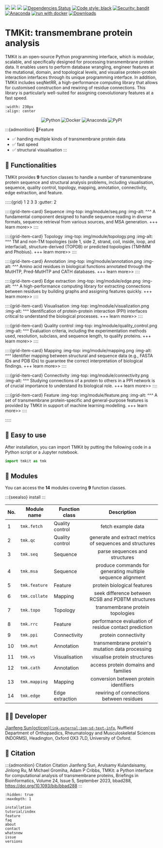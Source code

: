 ![](https://img.shields.io/pypi/v/tmkit?logo=PyPI)
![](https://img.shields.io/badge/last_released-Jul14._2023-green.svg)
![](https://img.shields.io/badge/tmkit-executable-519dd9.svg)
[![Dependencies Status](https://img.shields.io/badge/dependencies-up%20to%20date-brightgreen.svg)](https://github.com/2003100127/tmkit/pulls?utf8=%E2%9C%93&q=is%3Apr%20author%3Aapp%2Fdependabot)
[![Code style: black](https://img.shields.io/badge/code%20style-black-000000.svg)](https://github.com/psf/black)
[![Security: bandit](https://img.shields.io/badge/security-bandit-green.svg)](https://github.com/PyCQA/bandit)
[![Anaconda](https://github.com/2003100127/tmkit/actions/workflows/conda.yml/badge.svg)](https://github.com/2003100127/tmkit/actions/workflows/conda.yml)
[![run with docker](https://img.shields.io/badge/run%20with-Docker-0db7ed?logo=docker)](https://www.docker.com/2003100127/tmkit)
[![Downloads](https://pepy.tech/badge/tmkitx)](https://pepy.tech/project/tmkitx)

# TMKit: transmembrane protein analysis

TMKit is an open-source Python programming interface, which is modular, scalable, and specifically designed for processing transmembrane protein data. It enables users to perform database wrangling, engineer features at the mutational, domain, and topological levels, and visualise protein-protein interaction interfaces through its unique programming interface. In addition, TMKit includes seqNetRR, a high-performance computing library that allows for customised construction and rewiring of residue connections. This library is particularly well-suited for assigning coevolutionary features at a fast speed.

```{image} img/tmkit_logo.png
:width: 230px
:align: center
```

<div align="center">

![Python](https://img.shields.io/badge/-Python-000?&logo=Python)
![Docker](https://img.shields.io/badge/-Docker-000?&logo=Docker)
![Anaconda](https://img.shields.io/badge/-Anaconda-000?&logo=Anaconda)
![PyPI](https://img.shields.io/badge/-PyPI-000?&logo=PyPI)

</div>


:::{admonition} 🌟Feature
* ✅ handing multiple kinds of transmembrane protein data
* ✅ fast speed
* ✅ structural visualisation
:::



## 🔧 **Functionalities**
TMKit provides **9** function classes to handle a number of transmembrane protein sequence and structural analysis problems, including visualisation, sequence, quality control, topology, mapping, annotation, connectivity, edge extraction, and feature.

:::::{grid} 1 2 3 3
:gutter: 2

::::{grid-item-card} Sequence
:img-top: img/module/seq.png
:img-alt: 
^^^
A fundamental component designed to handle sequence reading in diverse formats, sequence retrieval from various sources, and MSA generation.
+++
learn more>>
::::

::::{grid-item-card} Topology
:img-top: img/module/topology.png
:img-alt: 
^^^
TM and non-TM topologies (side 1, side 2, strand, coil, inside, loop, and interfacial), structure-derived (TOPDB) or predicted topologies (TMHMM and Phobius).
+++
learn more>>
::::

::::{grid-item-card} Annotation
:img-top: img/module/annotation.png
:img-alt: 
^^^
Amino acid residues in biological functions annotated through the MutHTP, Pred-MutHTP and CATH databases.
+++
learn more>>
::::

::::{grid-item-card} Edge extraction
:img-top: img/module/edge.png
:img-alt: 
^^^
A high-performance computing library for extracting connections between residues by building graphs and assigning features quickly.
+++
learn more>>
::::

::::{grid-item-card} Visualisation
:img-top: img/module/visualization.png
:img-alt: 
^^^
Identification of protein-protein interaction (PPI) interfaces critical to understand the biological processes.
+++
learn more>>
::::

::::{grid-item-card} Quality control
:img-top: img/module/quality_control.png
:img-alt: 
^^^
Evaluation criteria, including the experimentation methods used, resolution, subclass, and sequence length, to qualify proteins.
+++
learn more>>
::::

::::{grid-item-card} Mapping
:img-top: img/module/mapping.png
:img-alt: 
^^^
Identifier mapping between structural and sequence data (e.g., FASTA IDs and PDB IDs) to guarantee the correct interpretation of biological findings.
+++
learn more>>
::::

::::{grid-item-card} Connectivity
:img-top: img/module/connectivity.png
:img-alt: 
^^^
Studying connections of a protein to others in a PPI network is of crucial importance to understand its biological role.
+++
learn more>>
::::

::::{grid-item-card} Feature
:img-top: img/module/feature.png
:img-alt: 
^^^
A set of transmembrane protein-specific and general-purpose features is provided by TMKit in support of machine learning modelling.
+++
learn more>>
::::

:::::



## 🎯 **Easy to use**
After installation, you can import TMKit by putting the following code in a Python script or a Jupyter notebook. 
```python
import tmkit as tmk
```



## 📌 **Modules**
You can access the **14** modules covering **9** function classes.

:::{seealso}
install
:::

| No. | Module name   | Function class	 |                         Description                         |
|-----|---------------|-----------------|:-----------------------------------------------------------:|
| 1   | `tmk.fetch`   | Quality control |                     fetch example data                      |
| 2   | `tmk.qc`      | Quality control |  generate and extract metrics of sequences and structures   |
| 3   | `tmk.seq`     | Sequence        |               parse sequences and structures                |
| 4   | `tmk.msa`     | Sequence        | produce commands for generating multiple sequence alignment |
| 5   | `tmk.feature` | Feature         |                	protein biological features                 |
| 6   | `tmk.collate` | Mapping         |      seek difference between RCSB and PDBTM structures      |
| 7   | `tmk.topo`    | Topology        |              transmembrane protein topologies               |
| 8   | `tmk.rrc`     | Feature         |    	performance evaluation of residue contact prediction    |
| 9   | `tmk.ppi`     | Connectivity    |                    	protein connectivity                    |
| 10  | `tmk.mut`     | Annotation      |      	transmembrane protein's mutation data processing      |
| 11  | `tmk.vs`      | Visualisation   |                	visualise protein structures                |
| 12  | `tmk.cath`    | Annotation      |             access protein domains and families             |
| 13  | `tmk.mapping` | Mapping         |           	conversion between protein identifiers           |
| 14  | `tmk.edge`    | Edge extraction |          rewiring of connections between residues           |



## 👨‍💻 **Developer**
[Jianfeng Sun{octicon}`link-external;1em;sd-text-info`](https://scholar.google.com/citations?hl=en&user=TfLBR9kAAAAJ&view_op=list_works&sortby=pubdate),  Nuffield Department of Orthopaedics, Rheumatology and Musculoskeletal Sciences (NDORMS), Headington, Oxford OX3 7LD, University of Oxford.



## 📘 **Citation**
:::{admonition} Citation
 Citation Jianfeng Sun, Arulsamy Kulandaisamy, Jinlong Ru, M Michael Gromiha, Adam P Cribbs, TMKit: a Python interface for computational analysis of transmembrane proteins, Briefings in Bioinformatics, Volume 24, Issue 5, September 2023, bbad288, https://doi.org/10.1093/bib/bbad288
:::



```{toctree}
:hidden: true
:maxdepth: 1

installation
tutorial/index
feature
faq
about
contact
whatsnew
issue
versions
```
